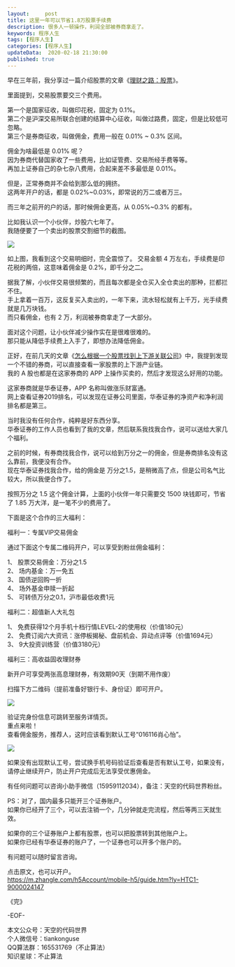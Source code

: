 ```yaml
---   
layout:     post  
title: 这里一年可以节省1.8万股票手续费  
description: 很多人一顿操作，利润全部被券商拿走了。   
keywords: 程序人生  
tags: [程序人生]    
categories: [程序人生]  
updateData:  2020-02-18 21:30:00  
published: true  
---  
```



早在三年前，我分享过一篇介绍股票的文章《[理财之路：股票](https://mp.weixin.qq.com/s/CLE5wOSFrM1n_sbHqp325A)》。  


里面提到，交易股票要交三个费用。  


第一个是国家征收，叫做印花税，固定为 0.1%。  
第二个是沪深交易所联合创建的结算中心征收，叫做过路费，固定，但是比较低可忽略。  
第三个是券商征收，叫做佣金，费用一般在 0.01% ~ 0.3% 区间。  


佣金为啥最低是 0.01% 呢？  
因为券商代替国家收了一些费用，比如证管费、交易所经手费等等。  
再加上证券自己的杂七杂八费用，合起来差不多最低是 0.01%。  


但是，正常券商并不会给到那么低的拥挤。  
这两年开户的话，都是 0.02%~0.03%，即常说的万二或者万三。  


而三年之前开的户的话，那时候佣金更高，从 0.05%~0.3% 的都有。  


比如我认识一个小伙伴，炒股六七年了。  
我随便要了一个卖出的股票交割细节的截图。  


![](http://res.tiankonguse.com/images/2021/01/11/001.png)



如上图，我看到这个交易明细时，完全震惊了。 
交易金额 4 万左右，手续费是印花税的两倍，这意味着佣金是 0.2%，即千分之二。  


据我了解，小伙伴交易很频繁的，而且每次都是全仓买入全仓卖出的那种，拦都拦不住。  
手上拿着一百万，这反复买入卖出的，一年下来，流水轻松就有上千万，光手续费就是几万块钱。  
而只看佣金，也有 2 万，利润被券商拿走了一大部分。  


面对这个问题，让小伙伴减少操作实在是很难很难的。  
那只能从降低手续费上入手了，即想办法降低佣金。  



正好，在前几天的文章《[怎么根据一个股票找到上下游关联公司](https://mp.weixin.qq.com/s/_3rnIKleN0S6tMBw31wYXQ)》中，我提到发现一个不错的券商，可以直接查看一家股票的上下游产业链。  
我的 A 股也都是在这家券商的 APP 上操作买卖的，然后才发现这么好用的功能。  


这家券商就是华泰证券，APP 名称叫做涨乐财富通。  
网上查看证券2019排名，可以发现在证券公司里面，华泰证券的净资产和净利润排名都是第三。 


当时我没有任何合作，纯粹是好东西分享。  
华泰证券的工作人员也看到了我的文章，然后联系我找我合作，说可以送给大家几个福利。  


之前的时候，有券商找我合作，说可以给到万分之一的佣金，但是券商排名没有这么靠前，我便没有合作。  
现在华泰证券找我合作，给的佣金是 万分之1.5，是稍微高了点，但是公司名气比较大，所以我便合作了。  


按照万分之 1.5 这个佣金计算，上面的小伙伴一年只需要交 1500 块钱即可，节省了 1.85 万大洋，是一笔不少的费用了。  



下面是这个合作的三大福利：  



福利一：专属VIP交易佣金


通过下面这个专属二维码开户，可以享受到粉丝佣金福利：  


1、 股票交易佣金：万分之1.5  
2、 场内基金：万一免五  
3、 国债逆回购一折  
4、 场外基金申赎一折起  
5、 可转债万分之0.1，沪市最低收费1元  


福利二：超值新人大礼包  


1、 免费获得12个月手机十档行情LEVEL-2的使用权（价值180元）  
2、 免费订阅六大资讯：涨停板揭秘、盘前机会、异动点评等（价值1694元）  
3、 9大投资训练营（价值3180元）  


福利三：高收益固收理财券  


新开户可享受两张高息理财券，有效期90天（到期不用作废）  



扫描下方二维码（提前准备好银行卡、身份证）即可开户。  


![](http://res.tiankonguse.com/images/2021/01/11/002.png)



验证完身份信息可跳转至服务详情页。  
重点来啦！  
查看佣金服务，推荐人，这时应该看到默认工号“016116肖心怡”。  

![](http://res.tiankonguse.com/images/2021/01/11/003.png)  


如果没有出现默认工号，尝试换手机号码验证后查看是否有默认工号，如果没有，请停止继续开户，防止开户完成后无法享受优惠佣金。


有任何问题可以咨询小助手微信（15959112034），备注：天空的代码世界粉丝。



PS：对了，国内最多只能开三个证券账户。  
如果你已经开了三个，可以去注销一个，几分钟就走完流程，然后等两三天就生效。  


如果你的三个证券账户上都有股票，也可以把股票转到其他账户上。  
如果你已经有华泰证券的账户了，一个证券也可以开多个账户的。  

有问题可以随时留言咨询。  


点击原文，也可以开户。  
https://m.zhangle.com/h5Account/mobile-h5/guide.htm?ly=HTC1-9000024147  



《完》  


-EOF-  



本文公众号：天空的代码世界  
个人微信号：tiankonguse  
QQ算法群：165531769（不止算法）  
知识星球：不止算法  

